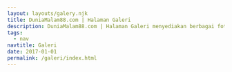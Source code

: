 ```yaml
---
layout: layouts/galery.njk
title: DuniaMalam88.com | Halaman Galeri
description: DuniaMalam88.com | Halaman Galeri menyediakan berbagai foto dan video yang berkaitain dengan dunia malam, dj, venue, diskotik, bar, cafe di negara-negara Asia dan sekitarnya
tags:
  - nav
navtitle: Galeri
date: 2017-01-01
permalink: /galeri/index.html
---
```

